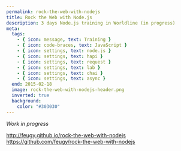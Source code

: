 ```yaml
---
permalink: rock-the-web-with-nodejs
title: Rock the Web with Node.js
description: 3 days Node.js training in Worldline (in progress)
meta:
  tags:
    - { icon: message, text: Training }
    - { icon: code-braces, text: JavaScript }
    - { icon: settings, text: node.js }
    - { icon: settings, text: hapi }
    - { icon: settings, text: request }
    - { icon: settings, text: lab }
    - { icon: settings, text: chai }
    - { icon: settings, text: async }
  end: 2015-02-18
  image: rock-the-web-with-nodejs-header.png
  inverted: true
  background:
    color: "#303030"
---
```


_Work in progress_

http://feugy.github.io/rock-the-web-with-nodejs
https://github.com/feugy/rock-the-web-with-nodejs
